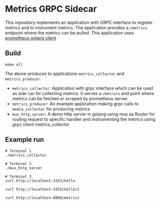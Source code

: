 
# Metrics GRPC Sidecar

This repository implements an application with GRPC interface to register 
metrics and to instrument metrics. The application provides a `/metrics` 
endpoint where the metrics can be pulled. This application uses
 [prometheus golang client](https://pkg.go.dev/github.com/prometheus/client_golang/prometheus#section-readme)


## Build

```make all```

The above produces to applications `metrics_collector` and `metrics_producer`. 

- `metrics_collector`: Application with grpc interface which can be used as side car for collecting metrics. It serves a `/metrics` end point where metrics can be fetched or scraped by prometheus server.
- `metrics_producer`: An example application making grpc calls to `media_collector` for producing metrics
- `mux_http_server`: A demo http server in golang using mux as Router for routing request to specific handler and instrumenting the metrics using grpc client metrics_collector

## Example run

```
# Terminal 1
./metrics_collector

# Terminal 2
./mux_http_server 

# Terminal 3
curl http://localhost:3333/hello

curl http://localhost:3333/hello/1

curl http://localhost:8080/metrics
```
 




